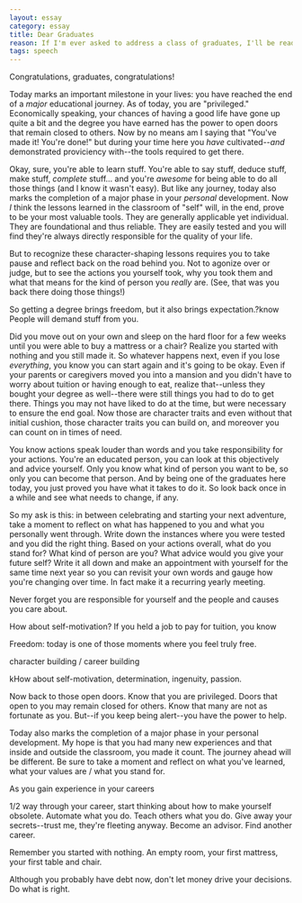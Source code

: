 ```yaml
---
layout: essay
category: essay
title: Dear Graduates
reason: If I'm ever asked to address a class of graduates, I'll be ready!
tags: speech
---
```

Congratulations, graduates, congratulations!

Today marks an important milestone in your lives: you have reached the end of a _major_ educational journey. As of today, you are "privileged." Economically speaking, your chances of having a good life have gone up quite a bit and the degree you have earned has the power to open doors that remain closed to others. Now by no means am I saying that "You've made it! You're done!" but during your time here you _have_ cultivated--_and_ demonstrated proviciency with--the tools required to get there.

Okay, sure, you're able to learn stuff. You're able to say stuff, deduce stuff, make stuff, _complete_ stuff... and you're _awesome_ for being able to do all those things (and I know it wasn't easy). But like any journey, today also marks the completion of a major phase in your _personal_ development. Now _I_ think the lessons learned in the classroom of "self" will, in the end, prove to be your most valuable tools. They are generally applicable yet individual. They are foundational and thus reliable. They are easily tested and you will find they're always directly responsible for the quality of your life.

But to recognize these character-shaping lessons requires you to take pause and reflect back on the road behind you. Not to agonize over or judge, but to see the actions you yourself took, why you took them and what that means for the kind of person you _really_ are. (See, that was you back there doing those things!)

So getting a degree brings freedom, but it also brings expectation.?know
People will demand stuff from you.

Did you move out on your own and sleep on the hard floor for a few weeks until you were able to buy a mattress or a chair? Realize you started with nothing and you still made it. So whatever happens next, even if you lose _everything_, you know you can start again and it's going to be okay. 
Even if your parents or caregivers moved you into a mansion and you didn't have to worry about tuition or having enough to eat, realize that--unless they bought your degree as well--there were still things you had to do to get there. Things you may not have liked to do at the time, but were necessary to ensure the end goal. Now those are character traits and even without that initial cushion, those character traits you can build on, and moreover you can count on in times of need.

You know actions speak louder than words and you take responsibility for your actions. You're an educated person, you can look at this objectively and advice yourself. Only you know what kind of person you want to be, so only you can become that person. And by being one of the graduates here today, you just proved you have what it takes to do it. So look back once in a while and see what needs to change, if any. 




So my ask is this: in between celebrating and starting your next adventure, take a moment to reflect on what has happened to you and what you personally went through. Write down the instances where you were tested and you did the right thing. Based on your actions overall, what do you stand for? What kind of person are you? What advice would you give your future self? Write it all down and make an appointment with yourself for the same time next year so you can revisit your own words and gauge how you're changing over time. In fact make it a recurring yearly meeting.

Never forget you are responsible for yourself and the people and causes you care about. 


How about self-motivation? If you held a job to pay for tuition, you know 

Freedom: today is one of those moments where you feel truly free.




character building / career building


kHow about self-motivation, determination, ingenuity, passion. 

Now back to those open doors. Know that you are privileged. Doors that open to you may remain closed for others. Know that many are not as fortunate as you. But--if you keep being alert--you have the power to help.

Today also marks the completion of a major phase in your personal development. My hope is that you had many new experiences and that inside and outside the classroom, you made it count. The journey ahead will be different. Be sure to take a moment and reflect on what you've learned, what your values are / what you stand for.

As you gain experience in your careers 

1/2 way through your career, start thinking about how to make yourself obsolete. Automate what you do. Teach others what you do. Give away your secrets--trust me, they're fleeting anyway. Become an advisor. Find another career.

Remember you started with nothing. An empty room, your first mattress, your first table and chair. 

Although you probably have debt now, don't let money drive your decisions. Do what is right. 
